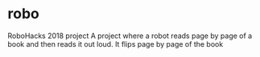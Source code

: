 # robo
RoboHacks 2018 project
A project where a robot reads page by page of a book and then reads it out loud. It flips page by page of the book
